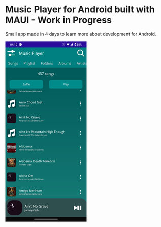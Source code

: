 # Music Player for Android built with MAUI - Work in Progress

Small app made in 4 days to learn more about development for Android.

<img src="https://github.com/Particle1904/AndroidMAUIMusicPlayer/blob/master/showcase.png" width="256">

